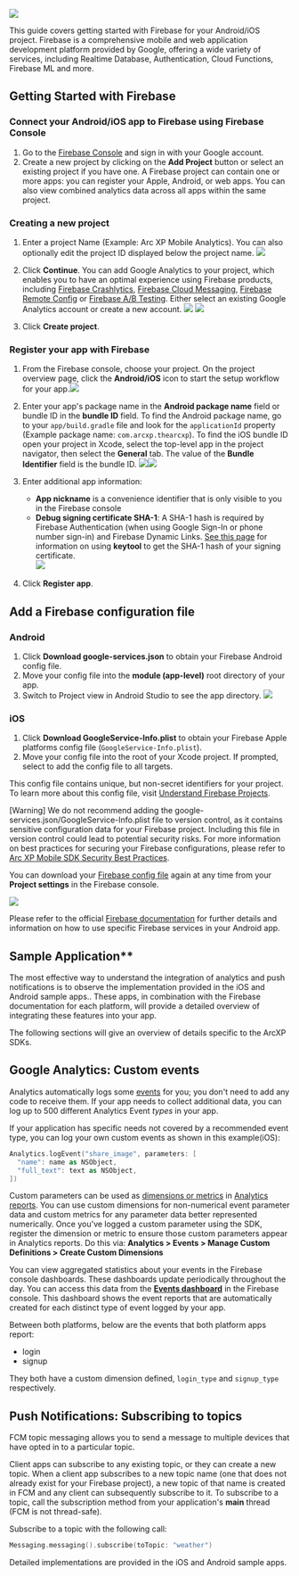 

![](images/firebase-logo.png)

This guide covers getting started with Firebase for your Android/iOS project. Firebase is a comprehensive mobile and web application development platform provided by Google, offering a wide variety of services, including Realtime Database, Authentication, Cloud Functions, Firebase ML and more.

## Getting Started with Firebase

### Connect your Android/iOS app to Firebase using Firebase Console

1. Go to the [Firebase Console](https://console.firebase.google.com/) and sign in with your Google account.
2. Create a new project by clicking on the **Add Project** button or select an existing project if you have one. A Firebase project can contain one or more apps: you can register your Apple, Android, or web apps. You can also view combined analytics data across all apps within the same project.

### Creating a new project

1. Enter a project Name (Example: Arc XP Mobile Analytics). You can also optionally edit the project ID displayed below the project name.
    ![](images/firebase-project-name.png)

2. Click **Continue**.
    You can add Google Analytics to your project, which enables you to have an optimal experience using Firebase products, including [Firebase Crashlytics](https://firebase.google.com/docs/crashlytics), [Firebase Cloud Messaging](https://firebase.google.com/docs/cloud-messaging), [Firebase Remote Config](https://firebase.google.com/docs/remote-config) or [Firebase A/B Testing](https://firebase.google.com/docs/ab-testing). Either select an existing Google Analytics account or create a new account.
    ![](images/firebase-google-analytics.png)
    ![](images/configure-google-analytics.png)

3. Click **Create project**.

### Register your app with Firebase

1. From the Firebase console, choose your project. On the project overview page, click the **Android/iOS** icon to start the setup workflow for your app.![](images/firebase-register-app.png)
2. Enter your app's package name in the **Android package name** field or bundle ID in the **bundle ID** field. To find the Android package name, go to your `app/build.gradle` file and look for the `applicationId` property (Example package name: `com.arcxp.thearcxp`). To find the iOS bundle ID open your project in Xcode, select the top-level app in the project navigator, then select the **General** tab. The value of the **Bundle Identifier** field is the bundle ID.
    ![](images/firebase-project-configuration.png)![](images/firebase-identity-configuration.png)

3. Enter additional app information:
    * **App nickname** is a convenience identifier that is only visible to you in the Firebase console
    * **Debug signing certificate SHA-1**: A SHA-1 hash is required by Firebase Authentication (when using Google Sign-In or phone number sign-in) and Firebase Dynamic Links. [See this page](https://developers.google.com/android/guides/client-auth) for information on using **keytool** to get the SHA-1 hash of your signing certificate.  
    ![](images/firebase-additional-information.png)

4. Click **Register app**.

## Add a Firebase configuration file

### Android

1. Click **Download google-services.json** to obtain your Firebase Android config file.
2. Move your config file into the **module (app-level)** root directory of your app.
3. Switch to Project view in Android Studio to see the app directory.
  ![](images/firebase-google-services.png)

### iOS

1. Click **Download GoogleService-Info.plist** to obtain your Firebase Apple platforms config file (`GoogleService-Info.plist`). 
2. Move your config file into the root of your Xcode project. If prompted, select to add the config file to all targets.

This config file contains unique, but non-secret identifiers for your project. To learn more about this config file, visit [Understand Firebase Projects](https://firebase.google.com/docs/projects/learn-more#config-files-objects). 

[Warning]
We do not recommend adding the google-services.json/GoogleService-Info.plist file to version control, as it contains sensitive configuration data for your Firebase project. Including this file in version control could lead to potential security risks. For more information on best practices for securing your Firebase configurations, please refer to [Arc XP Mobile SDK Security Best Practices](security-best-practices.md).

You can download your [Firebase config file](https://support.google.com/firebase/answer/7015592) again at any time from your **Project settings** in the Firebase console.

![](images/firebase-sdk-configuration.png)

Please refer to the official [Firebase documentation](https://firebase.google.com/docs/android/setup) for further details and information on how to use specific Firebase services in your Android app.

## Sample Application**

The most effective way to understand the integration of analytics and push notifications is to observe the implementation provided in the iOS and Android sample apps.. These apps, in combination with the Firebase documentation for each platform, will provide a detailed overview of integrating these features into your app.

The following sections will give an overview of details specific to the ArcXP SDKs.

## Google Analytics: Custom events

Analytics automatically logs some [events](https://support.google.com/analytics/answer/9234069) for you; you don't need to add any code to receive them. If your app needs to collect additional data, you can log up to 500 different Analytics Event _types_ in your app.

If your application has specific needs not covered by a recommended event type, you can log your own custom events as shown in this example(iOS):

```kotlin
Analytics.logEvent("share_image", parameters: [
  "name": name as NSObject,
  "full_text": text as NSObject,
])
```

Custom parameters can be used as [dimensions or metrics](https://support.google.com/analytics/answer/10075209) in [Analytics reports](https://support.google.com/analytics/answer/9212670). You can use custom dimensions for non-numerical event parameter data and custom metrics for any parameter data better represented numerically. Once you've logged a custom parameter using the SDK, register the dimension or metric to ensure those custom parameters appear in Analytics reports. Do this via: **Analytics > Events > Manage Custom Definitions > Create Custom Dimensions**

You can view aggregated statistics about your events in the Firebase console dashboards. These dashboards update periodically throughout the day. You can access this data from the [**Events dashboard**](https://console.firebase.google.com/project/_/analytics/events) in the Firebase console. This dashboard shows the event reports that are automatically created for each distinct type of event logged by your app.

Between both platforms, below are the events that both platform apps report:

* login
* signup

They both have a custom dimension defined, `login_type` and `signup_type` respectively.

## Push Notifications: Subscribing to topics

FCM topic messaging allows you to send a message to multiple devices that have opted in to a particular topic.

Client apps can subscribe to any existing topic, or they can create a new topic. When a client app subscribes to a new topic name (one that does not already exist for your Firebase project), a new topic of that name is created in FCM and any client can subsequently subscribe to it. To subscribe to a topic, call the subscription method from your application's **main** thread (FCM is not thread-safe).

Subscribe to a topic with the following call:

```kotlin
Messaging.messaging().subscribe(toTopic: "weather") 
```

Detailed implementations are provided in the iOS and Android sample apps.
